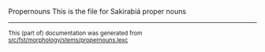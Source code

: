 Propernouns
This is the file for Sakirabiá proper nouns

* * *

<small>This (part of) documentation was generated from [src/fst/morphology/stems/propernouns.lexc](https://github.com/giellalt/lang-skf/blob/main/src/fst/morphology/stems/propernouns.lexc)</small>
